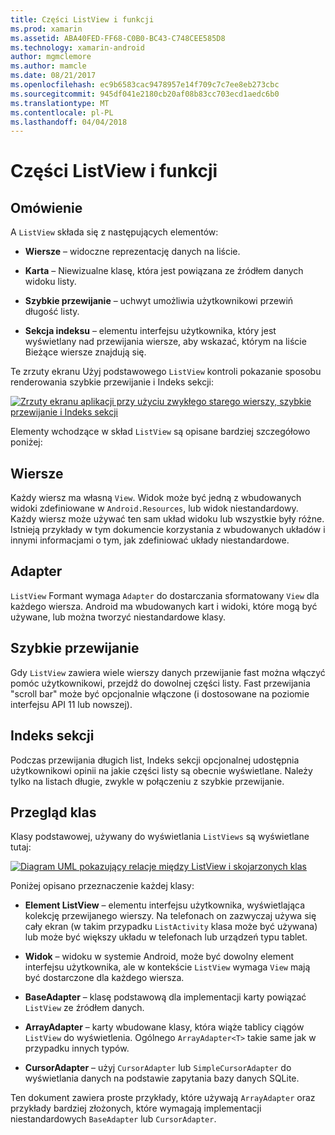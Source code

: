 ```yaml
---
title: Części ListView i funkcji
ms.prod: xamarin
ms.assetid: ABA40FED-FF68-C0B0-BC43-C748CEE585D8
ms.technology: xamarin-android
author: mgmclemore
ms.author: mamcle
ms.date: 08/21/2017
ms.openlocfilehash: ec9b6583cac9478957e14f709c7c7ee8eb273cbc
ms.sourcegitcommit: 945df041e2180cb20af08b83cc703ecd1aedc6b0
ms.translationtype: MT
ms.contentlocale: pl-PL
ms.lasthandoff: 04/04/2018
---
```

# <a name="listview-parts-and-functionality"></a>Części ListView i funkcji


## <a name="overview"></a>Omówienie

A `ListView` składa się z następujących elementów:

- **Wiersze** &ndash; widoczne reprezentację danych na liście.

- **Karta** &ndash; Niewizualne klasę, która jest powiązana ze źródłem danych widoku listy.

- **Szybkie przewijanie** &ndash; uchwyt umożliwia użytkownikowi przewiń długość listy.

- **Sekcja indeksu** &ndash; elementu interfejsu użytkownika, który jest wyświetlany nad przewijania wiersze, aby wskazać, którym na liście Bieżące wiersze znajdują się.

Te zrzuty ekranu Użyj podstawowego `ListView` kontroli pokazanie sposobu renderowania szybkie przewijanie i Indeks sekcji:

[![Zrzuty ekranu aplikacji przy użyciu zwykłego starego wierszy, szybkie przewijanie i Indeks sekcji](parts-and-functionality-images/listviewparts.png)](parts-and-functionality-images/listviewparts.png#lightbox)

Elementy wchodzące w skład `ListView` są opisane bardziej szczegółowo poniżej:


## <a name="rows"></a>Wiersze

Każdy wiersz ma własną `View`. Widok może być jedną z wbudowanych widoki zdefiniowane w `Android.Resources`, lub widok niestandardowy. Każdy wiersz może używać ten sam układ widoku lub wszystkie były różne. Istnieją przykłady w tym dokumencie korzystania z wbudowanych układów i innymi informacjami o tym, jak zdefiniować układy niestandardowe.


## <a name="adapter"></a>Adapter

`ListView` Formant wymaga `Adapter` do dostarczania sformatowany `View` dla każdego wiersza. Android ma wbudowanych kart i widoki, które mogą być używane, lub można tworzyć niestandardowe klasy.


## <a name="fast-scrolling"></a>Szybkie przewijanie

Gdy `ListView` zawiera wiele wierszy danych przewijanie fast można włączyć pomóc użytkownikowi, przejdź do dowolnej części listy. Fast przewijania "scroll bar" może być opcjonalnie włączone (i dostosowane na poziomie interfejsu API 11 lub nowszej).


## <a name="section-index"></a>Indeks sekcji

Podczas przewijania długich list, Indeks sekcji opcjonalnej udostępnia użytkownikowi opinii na jakie części listy są obecnie wyświetlane. Należy tylko na listach długie, zwykle w połączeniu z szybkie przewijanie.


## <a name="classes-overview"></a>Przegląd klas

Klasy podstawowej, używany do wyświetlania `ListViews` są wyświetlane tutaj:

[![Diagram UML pokazujący relacje między ListView i skojarzonych klas](parts-and-functionality-images/image2.png)](parts-and-functionality-images/image2.png#lightbox)

Poniżej opisano przeznaczenie każdej klasy:

- **Element ListView** &ndash; elementu interfejsu użytkownika, wyświetlająca kolekcję przewijanego wierszy. Na telefonach on zazwyczaj używa się cały ekran (w takim przypadku `ListActivity` klasa może być używana) lub może być większy układu w telefonach lub urządzeń typu tablet.

- **Widok** &ndash; widoku w systemie Android, może być dowolny element interfejsu użytkownika, ale w kontekście `ListView` wymaga `View` mają być dostarczone dla każdego wiersza.

- **BaseAdapter** &ndash; klasę podstawową dla implementacji karty powiązać `ListView` ze źródłem danych.

- **ArrayAdapter** &ndash; karty wbudowane klasy, która wiąże tablicy ciągów `ListView` do wyświetlenia. Ogólnego `ArrayAdapter<T>` takie same jak w przypadku innych typów.

- **CursorAdapter** &ndash; użyj `CursorAdapter` lub `SimpleCursorAdapter` do wyświetlania danych na podstawie zapytania bazy danych SQLite.

Ten dokument zawiera proste przykłady, które używają `ArrayAdapter` oraz przykłady bardziej złożonych, które wymagają implementacji niestandardowych `BaseAdapter` lub `CursorAdapter`.


